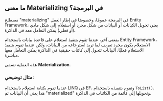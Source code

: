 
## ما معنى Materializing في البرمجة؟

مصطلح "materializing" في البرمجة عمومًا، وخصوصًا في إطار العمل Entity Framework، يعني تحويل الكيانات أو البيانات من شكل مجرد أو استعلام إلى شكل مادي (أو فعلي) يمكن التعامل معه في الذاكرة.

بمعنى آخر، عندما تقوم بتنفيذ استعلام على قاعدة بيانات باستخدام Entity Framework، الاستعلام يكون مجرد تعريف لما تريد استرجاعه من البيانات، ولكن عندما تقوم بتنفيذ الاستعلام فعليًا، البيانات تتحول إلى كائنات حقيقية في الذاكرة يمكن التعامل معها مباشرة. 

هذه العملية تسمى **Materialization**.

### مثال توضيحي:

عندما تقوم بكتابة استعلام باستخدام LINQ في EF، وتقوم بتنفيذه باستخدام `ToList()`، هذا يعني أن البيانات تم "materialized" وتحويلها إلى قائمة من الكائنات في الذاكرة.

